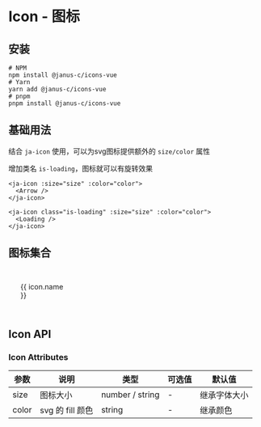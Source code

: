 <script setup lang="ts">
  import { JaIcon } from '@janus-ui/components'
  import * as Icons from '@janus-c/icons-vue/dist/index'
  import { useClipboard } from "@vueuse/core"

  const { copy, isSupported } = useClipboard();
  const handleCopy = (icon) => {
  if (!isSupported) {
    window.$message.error("您的浏览器不支持Clipboard API");
    return;
  }

  copy(`<ja-icon><${icon.name} /></ja-icon>`)
  alert('复制成功')
}
</script>

<style>
ul, li {
  list-style: none;
}
.icon-list {
  display: flex;
  flex-wrap: wrap;
}
.icon-item {
  display: inline-flex;
  flex-direction: column;
  align-items: center;
  justify-content: center;
  width: 88px;
  height: 88px;
}
.icon-item:hover {
  cursor: pointer;
  background-color: #f2f6fc;
}
</style>

# Icon - 图标

## 安装

```
# NPM
npm install @janus-c/icons-vue
# Yarn
yarn add @janus-c/icons-vue
# pnpm
pnpm install @janus-c/icons-vue
```

## 基础用法
结合 `ja-icon` 使用，可以为svg图标提供额外的 `size/color` 属性

  <ja-icon size="32">
    <Arrow />
  </ja-icon>

  <ja-icon class="is-loading" size="32">
    <Loading />
  </ja-icon>

增加类名 `is-loading`，图标就可以有旋转效果
  ```
  <ja-icon :size="size" :color="color">
    <Arrow />
  </ja-icon>

  <ja-icon class="is-loading" :size="size" :color="color">
    <Loading />
  </ja-icon>

  ```

## 图标集合

<ul clss="icon-list">
  <li v-for="icon in Icons" class="icon-item" :key="icon.name" @click="handleCopy(icon)">
    <ja-icon size="32">
      <component :is="icon" />
    </ja-icon>
    <span>{{ icon.name }}</span>
  </li>
</ul>

## Icon API​
### Icon Attributes

| 参数 | 说明 | 类型 | 可选值 | 默认值 |
| --- | --- | --- | --- | --- |
| size | 图标大小 | number / string | - | 继承字体大小 |
| color | svg 的 fill 颜色 | string | - | 继承颜色 |
